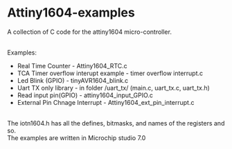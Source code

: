 # Attiny1604-examples<br />
A collection of C code for the attiny1604 micro-controller. <br />
<br />
<p>Examples:</p>
<ul>
<li>Real Time Counter - Attiny1604_RTC.c </li>
<li>TCA Timer overflow interupt example - timer overflow interrupt.c</li>
<li>Led Blink (GPIO) - tinyAVR1604_blink.c </li>
<li>Uart TX only library - in folder  /uart_tx/ (main.c, uart_tx.c, uart_tx.h) </li>
<li>Read input pin(GPIO) - attiny1604_input_GPIO.c </li>
<li>External Pin Chnage Interrupt - Attiny1604_ext_pin_interrupt.c </li>
</ul>
<br />
The iotn1604.h has all the defines, bitmasks, and names of the registers and so. <br />
The examples are written in Microchip studio 7.0 <br />

